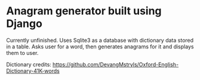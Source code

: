 # Anagram generator built using Django

Currently unfinished. Uses Sqlite3 as a database with dictionary data stored in a table. Asks user for a word, then generates anagrams for it and displays them to user.

Dictionary credits: https://github.com/DevangMstryls/Oxford-English-Dictionary-41K-words

